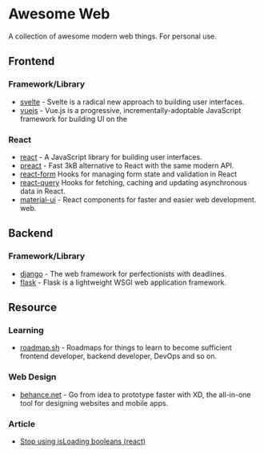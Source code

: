 # Awesome Web
A collection of awesome modern web things. For personal use.
## Frontend
### Framework/Library
* [svelte](https://svelte.dev/) - Svelte is a radical new approach to building user interfaces.
* [vuejs](https://vuejs.org/) - Vue.js is a progressive, incrementally-adoptable JavaScript framework for building UI on the 
### React
* [react](https://reactjs.org/) - A JavaScript library for building user interfaces.
* [preact](https://preactjs.com/) - Fast 3kB alternative to React with the same modern API.
* [react-form](https://github.com/tannerlinsley/react-form) Hooks for managing form state and validation in React
* [react-query](https://github.com/tannerlinsley/react-query) Hooks for fetching, caching and updating asynchronous data in 
React.
* [material-ui](https://material-ui.com/) - React components for faster and easier web development.
web.
## Backend
### Framework/Library
* [django](https://www.djangoproject.com/) - The web framework for perfectionists with deadlines.
* [flask](https://flask.palletsprojects.com/en/master/) - Flask is a lightweight WSGI web application framework.
## Resource
### Learning
* [roadmap.sh](https://roadmap.sh/roadmaps) - Roadmaps for things to learn to become sufficient frontend developer, backend developer, DevOps and so on.
### Web Design
* [behance.net](https://www.behance.net/galleries/xd) - Go from idea to prototype faster with XD, the all-in-one tool for designing websites and mobile apps.
### Article
* [Stop using isLoading booleans (react)](https://kentcdodds.com/blog/stop-using-isloading-booleans)
